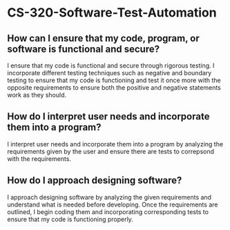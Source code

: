 # CS-320-Software-Test-Automation

## How can I ensure that my code, program, or software is functional and secure?

I ensure that my code is functional and secure through rigorous testing. I incorporate different testing techniques such as negative and boundary testing to ensure that my code is functioning and test it once more with the opposite requirements to ensure both the positive and negative statements work as they should.

## How do I interpret user needs and incorporate them into a program?

I interpret user needs and incorporate them into a program by analyzing the requirements given by the user and ensure there are tests to correpsond with the requirements.

## How do I approach designing software?

I approach designing software by analyzing the given requirements and understand what is needed before developing. Once the requirements are outlined, I begin coding them and incorporating corresponding tests to ensure that my code is functioning properly.
